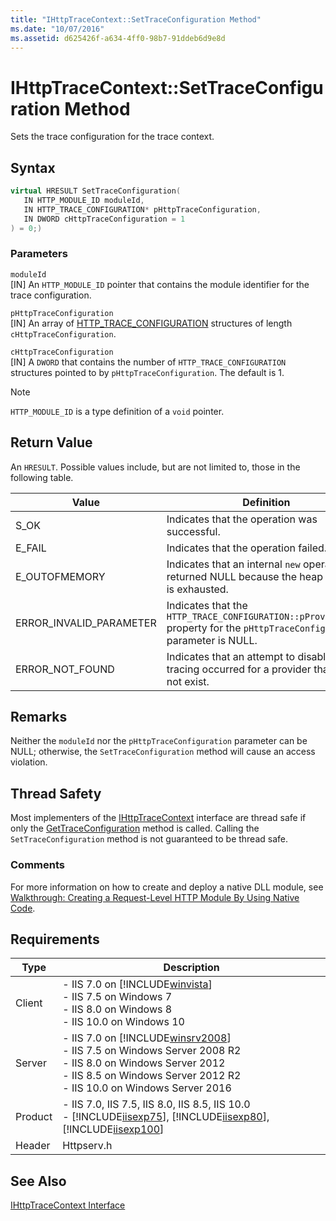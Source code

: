```yaml
---
title: "IHttpTraceContext::SetTraceConfiguration Method"
ms.date: "10/07/2016"
ms.assetid: d625426f-a634-4ff0-98b7-91ddeb6d9e8d
---
```

# IHttpTraceContext::SetTraceConfiguration Method
Sets the trace configuration for the trace context.  
  
## Syntax  
  
```cpp  
virtual HRESULT SetTraceConfiguration(  
   IN HTTP_MODULE_ID moduleId,  
   IN HTTP_TRACE_CONFIGURATION* pHttpTraceConfiguration,  
   IN DWORD cHttpTraceConfiguration = 1  
) = 0;)  
```  
  
### Parameters  
 `moduleId`  
 [IN] An `HTTP_MODULE_ID` pointer that contains the module identifier for the trace configuration.  
  
 `pHttpTraceConfiguration`  
 [IN] An array of [HTTP_TRACE_CONFIGURATION](../../web-development-reference\native-code-api-reference/http-trace-configuration-structure.md) structures of length `cHttpTraceConfiguration`.  
  
 `cHttpTraceConfiguration`  
 [IN] A `DWORD` that contains the number of `HTTP_TRACE_CONFIGURATION` structures pointed to by `pHttpTraceConfiguration`. The default is 1.  
  
> [!NOTE]
>  `HTTP_MODULE_ID` is a type definition of a `void` pointer.  
  
## Return Value  
 An `HRESULT`. Possible values include, but are not limited to, those in the following table.  
  
|Value|Definition|  
|-----------|----------------|  
|S_OK|Indicates that the operation was successful.|  
|E_FAIL|Indicates that the operation failed.|  
|E_OUTOFMEMORY|Indicates that an internal `new` operation returned NULL because the heap memory is exhausted.|  
|ERROR_INVALID_PARAMETER|Indicates that the `HTTP_TRACE_CONFIGURATION::pProviderGuid` property for the `pHttpTraceConfiguration` parameter is NULL.|  
|ERROR_NOT_FOUND|Indicates that an attempt to disable tracing occurred for a provider that does not exist.|  
  
## Remarks  
 Neither the `moduleId` nor the `pHttpTraceConfiguration` parameter can be NULL; otherwise, the `SetTraceConfiguration` method will cause an access violation.  
  
## Thread Safety  
 Most implementers of the [IHttpTraceContext](../../web-development-reference\native-code-api-reference/ihttptracecontext-interface.md) interface are thread safe if only the [GetTraceConfiguration](../../web-development-reference\native-code-api-reference/ihttptracecontext-gettraceconfiguration-method.md) method is called. Calling the `SetTraceConfiguration` method is not guaranteed to be thread safe.  
  
### Comments  
 For more information on how to create and deploy a native DLL module, see [Walkthrough: Creating a Request-Level HTTP Module By Using Native Code](../../web-development-reference\native-code-development-overview\walkthrough-creating-a-request-level-http-module-by-using-native-code.md).  
  
## Requirements  
  
|Type|Description|  
|----------|-----------------|  
|Client|-   IIS 7.0 on [!INCLUDE[winvista](../../wmi-provider/includes/winvista-md.md)]<br />-   IIS 7.5 on Windows 7<br />-   IIS 8.0 on Windows 8<br />-   IIS 10.0 on Windows 10|  
|Server|-   IIS 7.0 on [!INCLUDE[winsrv2008](../../wmi-provider/includes/winsrv2008-md.md)]<br />-   IIS 7.5 on Windows Server 2008 R2<br />-   IIS 8.0 on Windows Server 2012<br />-   IIS 8.5 on Windows Server 2012 R2<br />-   IIS 10.0 on Windows Server 2016|  
|Product|-   IIS 7.0, IIS 7.5, IIS 8.0, IIS 8.5, IIS 10.0<br />-   [!INCLUDE[iisexp75](../../web-development-reference/native-code-api-reference/includes/iisexp75-md.md)], [!INCLUDE[iisexp80](../../web-development-reference/native-code-api-reference/includes/iisexp80-md.md)], [!INCLUDE[iisexp100](../../web-development-reference/native-code-api-reference/includes/iisexp100-md.md)]|  
|Header|Httpserv.h|  
  
## See Also  
 [IHttpTraceContext Interface](../../web-development-reference\native-code-api-reference/ihttptracecontext-interface.md)